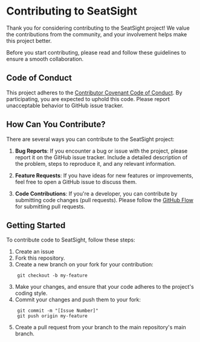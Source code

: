 # Contributing to SeatSight

Thank you for considering contributing to the SeatSight project! We value the contributions from the community, and your involvement helps make this project better.

Before you start contributing, please read and follow these guidelines to ensure a smooth collaboration.

## Code of Conduct

This project adheres to the [Contributor Covenant Code of Conduct](CODE_OF_CONDUCT.md). By participating, you are expected to uphold this code. Please report unacceptable behavior to GitHub issue tracker.

## How Can You Contribute?

There are several ways you can contribute to the SeatSight project:

1. **Bug Reports**: If you encounter a bug or issue with the project, please report it on the GitHub issue tracker. Include a detailed description of the problem, steps to reproduce it, and any relevant information.

2. **Feature Requests**: If you have ideas for new features or improvements, feel free to open a GitHub issue to discuss them.

3. **Code Contributions**: If you're a developer, you can contribute by submitting code changes (pull requests). Please follow the [GitHub Flow](https://guides.github.com/introduction/flow/) for submitting pull requests.

## Getting Started

To contribute code to SeatSight, follow these steps:

1. Create an issue
2. Fork this repository.
3. Create a new branch on your fork for your contribution:
```shell
    git checkout -b my-feature
```
3. Make your changes, and ensure that your code adheres to the project's coding style.
4. Commit your changes and push them to your fork:
```shell
    git commit -m "[Issue Number]"
    git push origin my-feature
```
5. Create a pull request from your branch to the main repository's main branch.